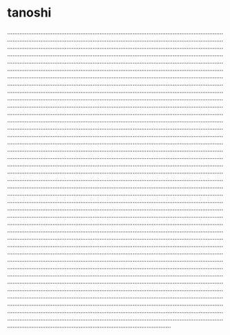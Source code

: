 # tanoshi
..............................................................................................................................................................................................................................................................................................................................................................................................................................................................................................................................................................................................................................................................................................................................................................................................................................................................................................................................................................................................................................................................................................................................................................................................................................................................................................................................................................................................................................................................................................................................................................................................................................................................................................................................................................................................................................................................................................................................................................................................................................................................................................................................................................................................................................................................................................................................................................................................................................................................................................................................................................................................................................................................................................................................................................................................................................................................................................................................................................................................................................................................................................................................................................................................................................................................................................................................................................................................................................................................................................................................................................................................................................................................................................................................................................................................................................................................................................................................................................................................................................................................................................................................................................................................................................................................................................................................................................................................................................................................................................................................................................................................................................................................................................................................................................................................................................................................................................................................................................................................................................................................................................................................................................................................................................................................